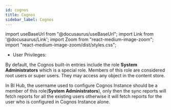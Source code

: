 ```yaml
---
id: cognos 
title: Cognos
sidebar_label: Cognos 
---
```


import useBaseUrl from "@docusaurus/useBaseUrl";
import Link from '@docusaurus/Link';
import Zoom from "react-medium-image-zoom";
import "react-medium-image-zoom/dist/styles.css";

- User Privileges:

By default, the Cognos built-in entries include the role **System Administrators** which is a special role. Members of this role are considered root users or super users. They may access any object in the content store.

In BI Hub, the username used to configure Cognos Instance should be a member of this role(**System Administrators**), only then the sync reports will fetch reports for all the existing users otherwise it will fetch reports for the user who is configured in Cognos Instance alone.
